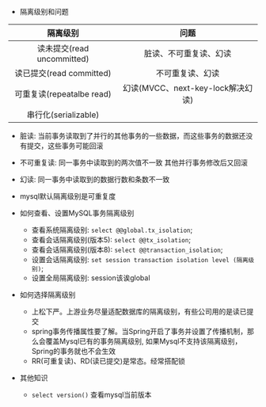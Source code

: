 - 隔离级别和问题

|隔离级别|问题|
|:---:|:---:|
|读未提交(read uncommitted)|脏读、不可重复读、幻读|
|读已提交(read committed)|不可重复读、幻读|
|可重复读(repeatalbe read)|幻读(MVCC、next-key-lock解决幻读)|
|串行化(serializable)||

- 脏读: 当前事务读取到了并行的其他事务的一些数据，而这些事务的数据还没有提交，这些事务可能回滚
- 不可重复读: 同一事务中读取到的两次值不一致 其他并行事务修改后又回滚
- 幻读: 同一事务中读取到的数据行数和条数不一致
- mysql默认隔离级别是可重复度


- 如何查看、设置MySQL事务隔离级别
  - 查看系统隔离级别: `select @@global.tx_isolation`;
  - 查看会话隔离级别(版本5): `select @@tx_isolation`;
  - 查看会话隔离级别(版本8): `select @@transaction_isolation`;
  - 设置会话隔离级别: `set session transaction isolation level (隔离级别)`;
  - 设置全局隔离级别: session该诶global


- 如何选择隔离级别
  - 上松下严。上游业务尽量适配数据库的隔离级别，有些公司用的是读已提交
  - spring事务传播属性要了解。当Spring开启了事务并设置了传播机制，那么会覆盖Mysql已有的事务隔离级别, 如果Mysql不支持该隔离级别，Spring的事务就也不会生效
  - RR(可重复读)、RD(读已提交)是常态。经常搭配锁


- 其他知识
  - `select version()` 查看mysql当前版本